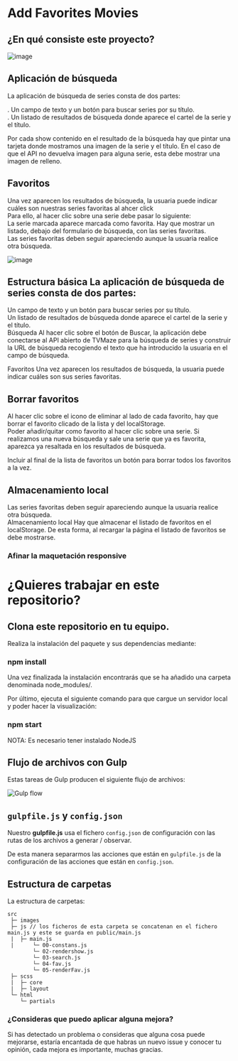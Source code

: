 # Add Favorites Movies

## ¿En qué consiste este proyecto?

![image](https://user-images.githubusercontent.com/81588630/139118167-22311981-ed9a-4915-adc0-0dc98aa6ef9c.png)


## Aplicación de búsqueda
La aplicación de búsqueda de series consta de dos partes:

. Un campo de texto y un botón para buscar series por su título.<br>
. Un listado de resultados de búsqueda donde aparece el cartel de la serie y el título.


Por cada show contenido en el resultado de la búsqueda hay que pintar una tarjeta donde mostramos una imagen de la serie y el título.
En el caso de que el API no devuelva imagen para alguna serie, esta debe mostrar una imagen de relleno.

## Favoritos
Una vez aparecen los resultados de búsqueda, la usuaria puede indicar cuáles son nuestras series
favoritas al ahcer click <br>
Para ello, al hacer clic sobre una serie debe pasar lo siguiente:<br>
La serie marcada aparece marcada como favorita.
Hay que mostrar un listado, debajo del formulario de búsqueda, con las series favoritas.<br>
Las series favoritas deben seguir apareciendo aunque la usuaria realice otra búsqueda.

![image](https://user-images.githubusercontent.com/81588630/139119946-3d635ede-b800-4260-816c-f3c08d73cb63.png)



## Estructura básica La aplicación de búsqueda de series consta de dos partes:

Un campo de texto y un botón para buscar series por su título.<br>
Un listado de resultados de búsqueda donde aparece el cartel de la serie y el título.<br>
Búsqueda Al hacer clic sobre el botón de Buscar, la aplicación debe conectarse al API abierto de TVMaze para la búsqueda de series y construir la URL de búsqueda recogiendo el texto que ha introducido la usuaria en el campo de búsqueda.<br>

Favoritos Una vez aparecen los resultados de búsqueda, la usuaria puede indicar cuáles son sus series favoritas.

## Borrar favoritos

Al hacer clic sobre el icono de eliminar al lado de cada favorito, hay que borrar el favorito clicado de la lista y del localStorage.<br>
Poder añadir/quitar como favorito al hacer clic sobre una serie. Si realizamos una nueva búsqueda y sale una serie que ya es favorita, aparezca ya resaltada en los resultados de búsqueda.<br>

Incluir al final de la lista de favoritos un botón para borrar todos los favoritos a la vez.<br>


## Almacenamiento local
Las series favoritas deben seguir apareciendo aunque la usuaria realice otra búsqueda.<br>
Almacenamiento local Hay que almacenar el listado de favoritos en el localStorage. De esta forma, al recargar la página el listado de favoritos se debe mostrarse.

### Afinar la maquetación responsive


# ¿Quieres trabajar en este repositorio? 

## Clona este repositorio en tu equipo.

Realiza la instalación del paquete y sus dependencias mediante:

### npm install

Una vez finalizada la instalación encontrarás que se ha añadido una carpeta denominada node_modules/.

Por último, ejecuta el siguiente comando para que cargue un servidor local y poder hacer la visualización:

### npm start

NOTA: Es necesario tener instalado NodeJS

## Flujo de archivos con Gulp

Estas tareas de Gulp producen el siguiente flujo de archivos:

![Gulp flow](./gulp-flow.png)

## `gulpfile.js` y `config.json`

Nuestro **gulpfile.js** usa el fichero `config.json` de configuración con las rutas de los archivos a generar / observar.

De esta manera separarmos las acciones que están en `gulpfile.js` de la configuración de las acciones que están en `config.json`.

## Estructura de carpetas

La estructura de carpetas:

```
src
 ├─ images
 ├─ js // los ficheros de esta carpeta se concatenan en el fichero main.js y este se guarda en public/main.js
 |  ├─ main.js
 |      └─ 00-constans.js
        └─ 02-rendershow.js
        └─ 03-search.js
        └─ 04-fav.js
        └─ 05-renderFav.js
 ├─ scss
 |  ├─ core
 |  ├─ layout
 └─ html
    └─ partials
```

### ¿Consideras que puedo aplicar alguna mejora?
Si has detectado un problema o consideras que alguna cosa puede mejorarse, estaría encantada de que habras un nuevo issue y conocer tu opinión, cada mejora es importante, muchas gracias.
